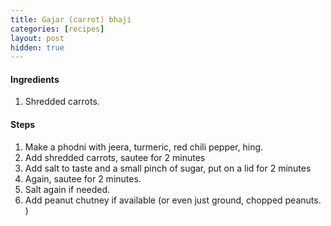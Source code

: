 ```yaml
---
title: Gajar (carrot) bhaji
categories: [recipes]
layout: post
hidden: true
---
```


#### Ingredients
1. Shredded carrots.

#### Steps
1. Make a phodni with jeera, turmeric, red chili pepper, hing.
2. Add shredded carrots, sautee for 2 minutes
3. Add salt to taste and a small pinch of sugar, put on a lid for 2 minutes
4. Again, sautee for 2 minutes.
5. Salt again if needed.
6. Add peanut chutney if available (or even just ground, chopped peanuts. )
